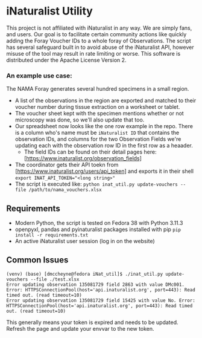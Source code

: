 # iNaturalist Utility

This project is not affiliated with iNaturalist in any way. We are simply fans, and users. Our goal is to facilitate certain community actions like quickly adding the Foray Voucher IDs to a whole foray of Observations. The script has several safeguard built in to avoid abuse of the iNaturalist API, however misuse of the tool may result in rate limiting or worse. This software is distributed under the Apache License Version 2.

### An example use case:
The NAMA Foray generates several hundred specimens in a small region. 
- A list of the observations in the region are exported and matched to their voucher number during tissue extraction on a worksheet or tablet.
- The voucher sheet kept with the specimen mentions whether or not microscopy was done, so we'll also update that too.
- Our spreadsheet now looks like the one row example in the repo. There is a column who's name must be `iNaturalist ID` that contains the observation IDs, and columns for the two Observation Fields we're updating each with the observation row ID in the first row as a heaader.
    - The field IDs can be found on their detail pages here: [https://www.inaturalist.org/observation_fields]
- The coordinator gets their API toekn from [https://www.inaturalist.org/users/api_token] and exports it in their shell `export INAT_API_TOKEN="<long string>"`
- The script is executed like: `python inat_util.py update-vouchers --file /path/to/nama_vouchers.xlsx `

## Requirements
- Modern Python, the script is tested on Fedora 38 with Python 3.11.3
- openpyxl, pandas and pyinaturalist packages installed with pip `pip install -r requirements.txt`
- An active iNaturalist user session (log in on the website)

## Common Issues
```
(venv) (base) [dmccheyne@fedora iNat_util]$ ./inat_util.py update-vouchers --file ./test.xlsx 
Error updating observation 135081729 field 2863 with value DMc001. Error: HTTPSConnectionPool(host='api.inaturalist.org', port=443): Read timed out. (read timeout=10)
Error updating observation 135081729 field 15425 with value No. Error: HTTPSConnectionPool(host='api.inaturalist.org', port=443): Read timed out. (read timeout=10)
```
This generally means your token is expired and needs to be updated. Refresh the page and update your envvar to the new token.